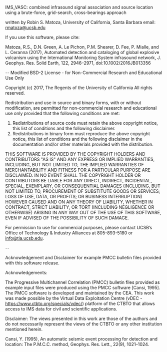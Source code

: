 IMS_VASC: combined infrasound signal association and source location
using a brute-force, grid-search, cross-bearings approach

written by Robin S. Matoza, University of California, Santa Barbara
email: rmatoza@ucsb.edu

If you use this software, please cite:

Matoza, R.S., D.N. Green, A. Le Pichon, P.M. Shearer, D. Fee,
     P. Mialle, and L. Ceranna (2017), Automated detection and
     cataloging of global explosive volcanism using the International
     Monitoring System infrasound network, J. Geophys. Res.
     Solid Earth, 122, 2946–2971, doi:10.1002/2016JB013356

--
Modified BSD-2 License - for Non-Commercial Research and Educational Use Only 

Copyright (c) 2017, The Regents of the University of California
All rights reserved.

Redistribution and use in source and binary forms, with or without modification, are permitted for non-commercial research and educational use only provided that the following conditions are met:

1. Redistributions of source code must retain the above copyright notice, this list of conditions and the following disclaimer.
2. Redistributions in binary form must reproduce the above copyright notice, this list of conditions and the following disclaimer in the documentation and/or other materials provided with the distribution.

THIS SOFTWARE IS PROVIDED BY THE COPYRIGHT HOLDERS AND CONTRIBUTORS "AS IS" AND ANY EXPRESS OR IMPLIED WARRANTIES, INCLUDING, BUT NOT LIMITED TO, THE IMPLIED WARRANTIES OF MERCHANTABILITY AND FITNESS FOR A PARTICULAR PURPOSE ARE DISCLAIMED. IN NO EVENT SHALL THE COPYRIGHT HOLDER OR CONTRIBUTORS BE LIABLE FOR ANY DIRECT, INDIRECT, INCIDENTAL, SPECIAL, EXEMPLARY, OR CONSEQUENTIAL DAMAGES (INCLUDING, BUT NOT LIMITED TO, PROCUREMENT OF SUBSTITUTE GOODS OR SERVICES; LOSS OF USE, DATA, OR PROFITS; OR BUSINESS INTERRUPTION) HOWEVER CAUSED AND ON ANY THEORY OF LIABILITY, WHETHER IN CONTRACT, STRICT LIABILITY, OR TORT (INCLUDING NEGLIGENCE OR OTHERWISE) ARISING IN ANY WAY OUT OF THE USE OF THIS SOFTWARE, EVEN IF ADVISED OF THE POSSIBILITY OF SUCH DAMAGE.

For permission to use for commercial purposes, please contact UCSB’s Office of Technology & Industry Alliances at 805-893-5180 or info@tia.ucsb.edu.


--

Acknowledgement and Disclaimer for example PMCC bulletin files provided with this software release.

Acknowledgements: 

The Progressive Multichannel Correlation (PMCC) bulletin files provided as example input files were produced using the PMCC software [Cansi, 1995]. The PMCC software is developed and maintained by the CEA. This work was made possible by the Virtual Data Exploitation Centre (vDEC - https://www.ctbto.org/specials/vdec/) platform of the CTBTO that allows access to IMS data for civil and scientific applications. 

Disclaimer: The views presented in this work are those of the authors and do not necessarily represent the views of the CTBTO or any other institution mentioned herein.

Cansi, Y. (1995), An automatic seismic event processing for detection and
location: The P.M.C.C. method, Geophys. Res. Lett., 22(9), 1021–1024.
